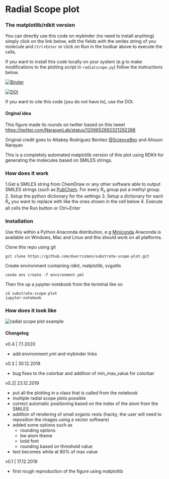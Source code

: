 # Radial Scope plot 
### The matplotlib/rdkit version

You can directly use this code on mybinder (no need to install anything) simply click on the link below, edit the fields with the smiles string of you molecule and `Ctrl+Enter` or click on Run in the toolbar above to execute the cells. 

If you want to install this code locally on your system (e.g to make modifications to the plotting script in `radialscope.py`) follow the instructions below. 

[![Binder](https://mybinder.org/badge_logo.svg)](https://mybinder.org/v2/gh/duerrsimon/substrate-scope-plot/master?filepath=radial_scope_plot.ipynb)

[![DOI](https://zenodo.org/badge/DOI/10.5281/zenodo.3591815.svg)](https://doi.org/10.5281/zenodo.3591815)

If you want to cite this code (you do not have to), use the DOI.

#### Orginal idea
This figure made its rounds on twitter based on this tweet https://twitter.com/NarayanLab/status/1206652692321292288

Original credit goes to Attabey Rodríguez Benítez [@ScienceBey](https://twitter.com/ScienceBay) and Alisson Narayan 

This is a completely automated matplotlib version of this plot using RDKit for generating the molecules based on SMILES strings.



### How does it work

1.Get a SMILES string from ChemDraw  or any other software able to output SMILES strings (such as [PubChem](https://pubchem.ncbi.nlm.nih.gov/edit3/index.html).
For every $R_x$ group put a methyl group.
2. Setup the python dictionary for the settings
3. Setup a dictionary for each $R_x$ you want to replace with like the ones shown in the cell below
4. Execute all cells the Run button or Ctrl+Enter

### Installation

Use this within a Python Anaconda distribution, e.g [Miniconda](https://docs.conda.io/en/latest/miniconda.html)
Anaconda is available on Windows, Mac and Linux and this should work on all platforms.

Clone this repo using git

    git clone https://github.com/duerrsimon/substrate-scope-plot.git

Create environment containing rdkit, matplotlib, svgutils

    conda env create -f environment.yml


Then fire up a jupyter-notebook from the terminal like so

    cd substrate-scope-plot
    jupyter-notebook
    
### How does it look like
![radial scope plot example](https://raw.githubusercontent.com/duerrsimon/substrate-scope-plot/master/substrate_scope_replaced.svg?sanitize=true "radial scope plot example")


#### Changelog 
v0.4 | 7.1.2020

- add environment.yml and mybinder links

v0.3 | 30.12.2019

- bug fixes to the colorbar and addition of min_max_value for colorbar

v0.2| 23.12.2019
- put all the plotting in a class that is called from the notebook
- multiple radial scope plots possible 
- correct automatic positioning based on the index of the atom from the SMILES
- addition of rendering of small organic rests (hacky, the user will need to reposition the images using a vector software)
- added some options such as
    - rounding options
    - bw atom theme
    - bold font
    - rounding based on threshold value
- text becomes white at 80% of max value

v0.1 | 17.12.2019
- first rough reproduction of the figure using matplotlib
